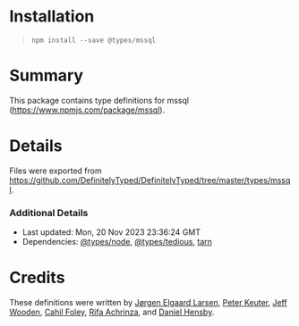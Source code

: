 # Installation
> `npm install --save @types/mssql`

# Summary
This package contains type definitions for mssql (https://www.npmjs.com/package/mssql).

# Details
Files were exported from https://github.com/DefinitelyTyped/DefinitelyTyped/tree/master/types/mssql.

### Additional Details
 * Last updated: Mon, 20 Nov 2023 23:36:24 GMT
 * Dependencies: [@types/node](https://npmjs.com/package/@types/node), [@types/tedious](https://npmjs.com/package/@types/tedious), [tarn](https://npmjs.com/package/tarn)

# Credits
These definitions were written by [Jørgen Elgaard Larsen](https://github.com/elhaard), [Peter Keuter](https://github.com/pkeuter), [Jeff Wooden](https://github.com/woodenconsulting), [Cahil Foley](https://github.com/cahilfoley), [Rifa Achrinza](https://github.com/achrinza), and [Daniel Hensby](https://github.com/dhensby).
